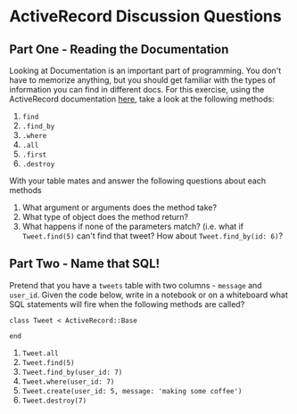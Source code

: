 # ActiveRecord Discussion Questions

## Part One - Reading the Documentation

Looking at Documentation is an important part of programming. You don't have to memorize anything, but you should get familiar with the types of information you can find in different docs. For this exercise, using the ActiveRecord documentation [here](http://guides.rubyonrails.org/active_record_querying.html#retrieving-objects-from-the-database), take a look at the following methods:

1. `find`
2. `.find_by`
3. `.where`
4. `.all`
5. `.first`
6. `.destroy`

With your table mates and answer the following questions about each methods

1. What argument or arguments does the method take?
2. What type of object does the method return?
3. What happens if none of the parameters match? (i.e. what if `Tweet.find(5)` can't find that tweet? How about `Tweet.find_by(id: 6)`? 


## Part Two - Name that SQL! 

Pretend that you have a `tweets` table with two columns - `message` and `user_id`. Given the code below, write in a notebook or on a whiteboard what SQL statements will fire when the following methods are called? 

```
class Tweet < ActiveRecord::Base

end
``` 

1. `Tweet.all` 
2. `Tweet.find(5)`
3. `Tweet.find_by(user_id: 7)`
4. `Tweet.where(user_id: 7)` 
5. `Tweet.create(user_id: 5, message: 'making some coffee')`
6. `Tweet.destroy(7)` 
